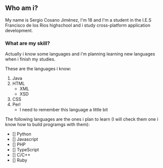 ## Who am i?

My name is Sergio Cosano Jiménez, I'm 18 and I'm a student in the I.E.S Francisco de los Rios highschool and i study cross-platform application development.

### What are my skill?

Actually i know some languages and i'm planning learning new languages when i finish my studies.

These are the languages i know:

1. Java
2. HTML
    * XML
    * XSD
3. CSS
4. Perl
    * I need to remember this language a little bit

The following languages ​​are the ones i plan to learn (I will check them one i know how to build programgs with them):

- [] Python
- [] Javascript
- [] PHP
- [] TypeScript
- [] C/C++
- [] Ruby
